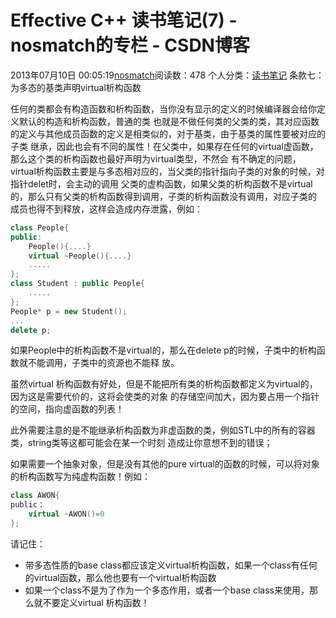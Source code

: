 # Effective C++ 读书笔记(7) - nosmatch的专栏 - CSDN博客
2013年07月10日 00:05:19[nosmatch](https://me.csdn.net/HDUTigerkin)阅读数：478
个人分类：[读书笔记](https://blog.csdn.net/HDUTigerkin/article/category/1432055)
条款七：为多态的基类声明virtual析构函数
> 
任何的类都会有构造函数和析构函数，当你没有显示的定义的时候编译器会给你定义默认的构造和析构函数，普通的类
也就是不做任何类的父类的类，其对应函数的定义与其他成员函数的定义是相类似的，对于基类，由于基类的属性要被对应的子类
继承，因此也会有不同的属性！在父类中，如果存在任何的virtual虚函数，那么这个类的析构函数也最好声明为virtual类型，不然会
有不确定的问题，virtual析构函数主要是与多态相对应的，当父类的指针指向子类的对象的时候，对指针delet时，会主动的调用
父类的虚构函数，如果父类的析构函数不是virtual的，那么只有父类的析构函数得到调用，子类的析构函数没有调用，对应子类的
成员也得不到释放，这样会造成内存泄露，例如：
> 
```cpp
class People{
public:
	People(){....}
	virtual ~People(){....}
	.....
};
class Student : public People{
	.....
};
People* p = new Student();
...
delete p;
```
如果People中的析构函数不是virtual的，那么在delete p的时候，子类中的析构函数就不能调用，子类中的资源也不能释
放。
> 
虽然virtual 析构函数有好处，但是不能把所有类的析构函数都定义为virtual的，因为这是需要代价的，这将会使类的对象
的存储空间加大，因为要占用一个指针的空间，指向虚函数的列表！
> 
此外需要注意的是不能继承析构函数为非虚函数的类，例如STL中的所有的容器类，string类等这都可能会在某一个时刻
造成让你意想不到的错误；
> 
如果需要一个抽象对象，但是没有其他的pure virtual的函数的时候，可以将对象的析构函数写为纯虚构函数！例如：
```cpp
class AWON{
public：
    virtual ~AWON()=0
};
```
请记住：
- 带多态性质的base class都应该定义virtual析构函数，如果一个class有任何的virtual函数，那么他也要有一个virtual析构函数
- 如果一个class不是为了作为一个多态作用，或者一个base class来使用，那么就不要定义virtual 析构函数！


